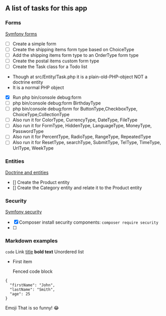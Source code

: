 ## A list of tasks for this app
### Forms
[Symfony forms](https://symfony.com/doc/6.4/forms.html)
- [ ] Create a simple form
- [ ] Create the shipping items form type based on ChoiceType
- [ ] Add the shipping items form type to an OrderType form type 
- [ ] Create the postal items custom form type
- [ ] Create the Task class for a Todo list
- Though at src/Entity/Task.php it is a plain-old-PHP-object NOT a doctrine entity
- It is a normal PHP object
- [x] Run php bin/console debug:form
- [ ] php bin/console debug:form BirthdayType
- [ ] php bin/console debug:form for ButtonType,CheckboxType, ChoiceType,CollectionType
- [ ] Also run it for ColorType, CurrencyType, DateType, FileType
- [ ] Also run it for FormType, HiddenType, LanguageType, MoneyType, PasswordType
- [ ] Also run it for PercentType, RadioType, RangeType, RepeatedType
- [ ] Also run it for ResetType, searchType, SubmitType, TelType, TimeType, UrlType, WeekType
### Entities
[Doctrine and entities](https://symfony.com/doc/6.4/doctrine.html)
- [] Create the Product entity
- [] Create the Category entity and relate it to the Product entity
### Security
[Symfony security](https://symfonycasts.com/screencast/symfony-security)
- [x] Composer install security components: `composer require security`
- [ ] 
### Markdown examples
`code`
Link 	[title](https://www.example.com)
**bold text**
Unordered list
- First item

  Fenced code block
```
{
  "firstName": "John",
  "lastName": "Smith",
  "age": 25
}
```
Emoji
That is so funny! :joy: 

